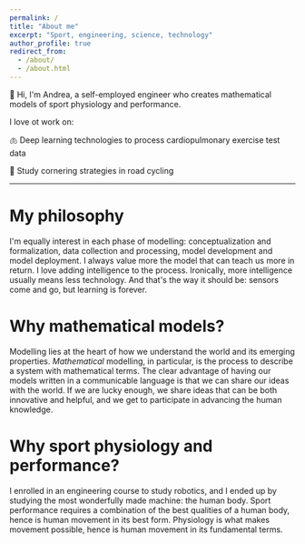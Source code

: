 ```yaml
---
permalink: /
title: "About me"
excerpt: "Sport, engineering, science, technology"
author_profile: true
redirect_from: 
  - /about/
  - /about.html
---
```


👋 Hi, I'm Andrea, a self-employed engineer who creates mathematical models of sport physiology and performance. 

I love ot work on:

🫁 Deep learning technologies to process cardiopulmonary exercise test data

🚴 Study cornering strategies in road cycling

---

My philosophy
======
I'm equally interest in each phase of modelling: conceptualization and formalization, data collection and processing, model development and model deployment. I always value more the model that can teach us more in return. I love adding intelligence to the process. Ironically, more intelligence usually means less technology. And that's the way it should be: sensors come and go, but learning is forever. 

Why mathematical models?
======
Modelling lies at the heart of how we understand the world and its emerging properties. *Mathematical* modelling, in particular, is the process to describe a system with mathematical terms. The clear advantage of having our models written in a communicable language is that we can share our ideas with the world. If we are lucky enough, we share ideas that can be both innovative and helpful, and we get to participate in advancing the human knowledge. 

Why sport physiology and performance?
======
I enrolled in an engineering course to study robotics, and I ended up by studying the most wonderfully made machine: the human body. Sport performance requires a combination of the best qualities of a human body, hence is human movement in its best form. Physiology is what makes movement possible, hence is human movement in its fundamental terms. 
 